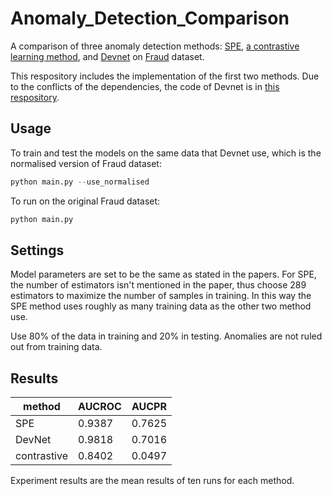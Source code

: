 # Anomaly_Detection_Comparison

A comparison of three anomaly detection methods: [SPE]([https://arxiv.org/pdf/1909.03500v3.pdf](https://github.com/ZhiningLiu1998/self-paced-ensemble)), [a contrastive learning method](https://openreview.net/forum?id=_hszZbt46bT), and [Devnet](https://github.com/GuansongPang/deviation-network) on [Fraud](https://www.kaggle.com/datasets/mlg-ulb/creditcardfraud) dataset.

This respository includes the implementation of the first two methods. Due to the conflicts of the dependencies, the code of Devnet is in [this respository](https://github.com/odilecooper/deviation-network#devnet-an-end-to-end-anomaly-score-learning-network).

## Usage

To train and test the models on the same data that Devnet use, which is the normalised version of Fraud dataset:
```python
python main.py --use_normalised
```

To run on the original Fraud dataset:
```python
python main.py
```

## Settings

Model parameters are set to be the same as stated in the papers. For SPE, the number of estimators isn't mentioned in the paper, thus choose 289 estimators to maximize the number of samples in training. In this way the SPE method uses roughly as many training data as the other two method use.

Use 80% of the data in training and 20% in testing. Anomalies are not ruled out from training data.


## Results
| method      | AUCROC | AUCPR  |
| ----------- | ------ | ------ |
| SPE         | 0.9387 | 0.7625 |
| DevNet      | 0.9818 | 0.7016 |
| contrastive | 0.8402 | 0.0497 |

Experiment results are the mean results of ten runs for each method.
